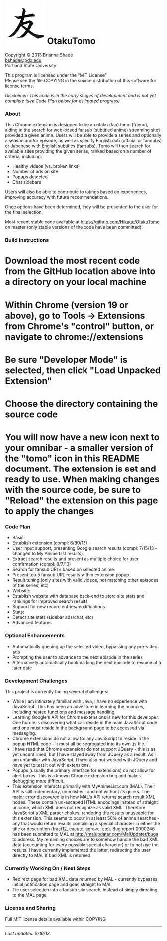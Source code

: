 ![Alt text](https://github.com/Hikage/OtakuTomo/blob/master/tomo-128.png?raw=true) OtakuTomo
=========
Copyright © 2013 Brianna Shade  
bshade@pdx.edu  
Portland State University
  
This program is licensed under the "MIT License"  
Please see the file COPYING in the source distribution of this software for license terms.

*Disclaimer: This code is in the early stages of development and is not yet complete (see Code Plan below for estimated progress)*
  
  
### About
This Chrome extension is designed to be an otaku (fan) tomo (friend), aiding in the search for web-based fansub (subtitled anime) streaming sites provided a given anime.  Users will be able to provide a series and optionally a season and/or episode, as well as specify English dub (official or fandubs) or Japanese with English subtitles (fansubs).  Tomo will then search for available sites providing the given series, ranked based on a number of criteria, including:  
*  Healthy videos (vs. broken links)  
*  Number of ads on site  
*  Popups detected  
*  Chat sidebars

Users will also be able to contribute to ratings based on experiences, improving accuracy with future recommendations.

Once options have been determined, they will be presented to the user for the final selection.

Most recent stable code available at https://github.com/Hikage/OtakuTomo on master (only stable versions of the code have been committed).
  

### Build Instructions
# Download the most recent code from the GitHub location above into a directory on your local machine
# Within Chrome (version 19 or above), go to Tools -> Extensions from Chrome's "control" button, or navigate to chrome://extensions
# Be sure "Developer Mode" is selected, then click "Load Unpacked Extension"
# Choose the directory containing the source code
# You will now have a new icon next to your omnibar - a smaller version of the "tomo" icon in this README document.  The extension is set and ready to use.  When making changes with the source code, be sure to "Reload" the extension on this page to apply the changes

  
### Code Plan
*  Basic:
  *  Establish extension (compl: 6/30/13)
  *  User input support, presenting Google search results (compl: 7/15/13 - changed to My Anime List results)
  *  Extract search results and present as multiple choice for user confirmation (compl: 8/7/13)
  *  Search for fansub URLs based on selected anime
  *  Present top 5 fansub URL results within extension popup
  *  Result tuning (only sites with valid videos, not matching other episodes of the series, etc)
*  Website:
  *  Establish website with database back-end to store site stats and rankings for improved search results
  *  Support for new record entries/modifications
*  Stats:
  *  Detect site stats (sidebar ads/chat, etc)
*  Advanced features
  

### Optional Enhancements  
*  Automatically queuing up the selected video, bypassing any pre-video ads
*  Prompting the user to advance to the next episode in the series
*  Alternatively automatically bookmarking the next episode to resume at a later date
  

### Development Challenges  
This project is currently facing several challenges:
*  While I am intimately familiar with Java, I have no experience with JavaScript.  This has been an adventure in learning the nuances, including nested functions and message handling.
*  Learning Google's API for Chrome extensions is new for this developer.  One hurdle is discovering what can reside in the main JavaScript code and one must reside in the background page to be accessed via messaging.
  *  Chrome extensions do not allow for any JavaScript to reside in the popup HTML code - it must all be segregated into its own .js file.
  *  I have read that Chrome extensions do not support JQuery - this is as yet unconfirmed, but I have stayed away from JQuery as a result.  As I am unfamiliar with JavaScript, I have also not worked with JQuery and have yet to test it out with extensions.
  *  Popups (usually the primary interface for extensions) do not allow for alert boxes.  This is a known Chrome extension bug and makes debugging more difficult.
*  This extension interacts primarily with MyAnimeList.com (MAL).  Their API is still rudementary, unpolished, and not without its quirks.  The major error discovered is in how MAL's API returns search result XML nodes.  These contain un-escaped HTML encodings instead of straight unicode, which XML does not recognize as valid XML.  Therefore JavaScript's XML parser chokes, rendering the results unuseable for this extension.  This seems to occur in at least 50% of anime searches - any that would return results containing a special character in either the title or description (fract12, eacute, agrave, etc).  Bug report 0000246 has been submitted to MAL at http://malupdater.com/MalUpdater/bugs to address.  My remaining choices are to somehow handle the bad XML data (accounting for every possible special character) or to not use the results.  I have currently implemented the latter, redirecting the user directly to MAL if bad XML is returned.


### Currently Working On / Next Steps
*  Redirect page for bad XML data returned by MAL - currently bypasses initial notification page and goes straight to MAL
*  Tie user selection into a fansub site search, instead of simply directing to the MAL page

  
### License and Sharing  
Full MIT license details available within COPYING
  
------------------------
*Last updated: 8/16/13*
